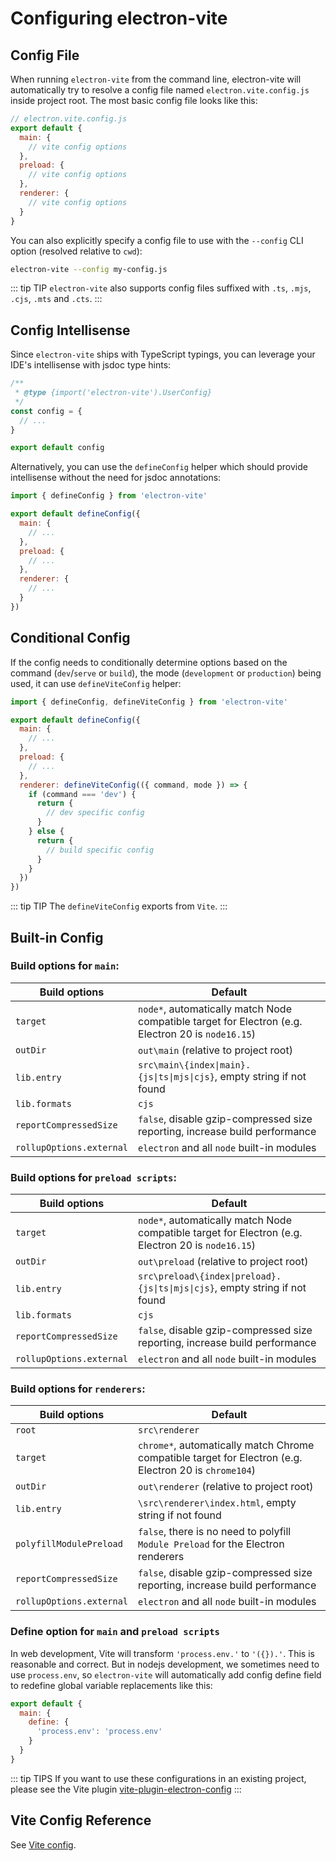 # Configuring electron-vite

## Config File

When running `electron-vite` from the command line, electron-vite will automatically try to resolve a config file named `electron.vite.config.js` inside project root. The most basic config file looks like this:

```js
// electron.vite.config.js
export default {
  main: {
    // vite config options
  },
  preload: {
    // vite config options
  },
  renderer: {
    // vite config options
  }
}
```

You can also explicitly specify a config file to use with the `--config` CLI option (resolved relative to `cwd`):

```sh
electron-vite --config my-config.js
```

::: tip TIP
`electron-vite` also supports config files suffixed with `.ts`, `.mjs`, `.cjs`, `.mts` and `.cts`.
:::

## Config Intellisense

Since `electron-vite` ships with TypeScript typings, you can leverage your IDE's intellisense with jsdoc type hints:

```js
/**
 * @type {import('electron-vite').UserConfig}
 */
const config = {
  // ...
}

export default config
```

Alternatively, you can use the `defineConfig` helper which should provide intellisense without the need for jsdoc annotations:

```js
import { defineConfig } from 'electron-vite'

export default defineConfig({
  main: {
    // ...
  },
  preload: {
    // ...
  },
  renderer: {
    // ...
  }
})
```

## Conditional Config

If the config needs to conditionally determine options based on the command (`dev`/`serve` or `build`), the mode (`development` or `production`) being used, it can use `defineViteConfig` helper:

```js
import { defineConfig, defineViteConfig } from 'electron-vite'

export default defineConfig({
  main: {
    // ...
  },
  preload: {
    // ...
  },
  renderer: defineViteConfig(({ command, mode }) => {
    if (command === 'dev') {
      return {
        // dev specific config
      }
    } else {
      return {
        // build specific config
      }
    }
  })
})
```

::: tip TIP
The `defineViteConfig` exports from `Vite`.
:::

## Built-in Config

### Build options for `main`:

| Build options             | Default                   |
| ------------------------- | ------------------------  |
| `target`        | `node*`, automatically match Node compatible target for Electron (e.g. Electron 20 is `node16.15`) |
| `outDir`        | `out\main` (relative to project root) |
| `lib.entry`     | `src\main\{index\|main}.{js\|ts\|mjs\|cjs}`, empty string if not found |
| `lib.formats`   | `cjs` |
| `reportCompressedSize` | `false`, disable gzip-compressed size reporting, increase build performance |
| `rollupOptions.external` | `electron` and all `node` built-in modules |

### Build options for `preload scripts`:

| Build options             | Default                   |
| ------------------------- | ------------------------  |
| `target`        | `node*`, automatically match Node compatible target for Electron (e.g. Electron 20 is `node16.15`) |
| `outDir`        | `out\preload` (relative to project root) |
| `lib.entry`     | `src\preload\{index\|preload}.{js\|ts\|mjs\|cjs}`, empty string if not found |
| `lib.formats`   | `cjs` |
| `reportCompressedSize` | `false`, disable gzip-compressed size reporting, increase build performance |
| `rollupOptions.external` | `electron` and all `node` built-in modules |

### Build options for `renderers`:

| Build options             | Default                   |
| ------------------------- | ------------------------  |
| `root`        | `src\renderer` |
| `target`        | `chrome*`, automatically match Chrome compatible target for Electron (e.g. Electron 20 is `chrome104`) |
| `outDir`        | `out\renderer` (relative to project root) |
| `lib.entry`     | `\src\renderer\index.html`, empty string if not found |
| `polyfillModulePreload` | `false`, there is no need to polyfill `Module Preload` for the Electron renderers |
| `reportCompressedSize` | `false`, disable gzip-compressed size reporting, increase build performance |
| `rollupOptions.external` | `electron` and all `node` built-in modules |

### Define option for `main` and `preload scripts`

In web development, Vite will transform `'process.env.'` to `'({}).'`. This is reasonable and correct. But in nodejs development, we sometimes need to use `process.env`, so `electron-vite` will automatically add config define field to redefine global variable replacements like this:

```js
export default {
  main: {
    define: {
      'process.env': 'process.env'
    }
  }
}
```

::: tip TIPS
If you want to use these configurations in an existing project, please see the Vite plugin [vite-plugin-electron-config](https://github.com/alex8088/vite-plugin-electron-config)
:::

## Vite Config Reference

See [Vite config](https://vitejs.dev/config).
